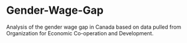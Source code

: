 # Gender-Wage-Gap
Analysis of the gender wage gap in Canada based on data pulled from Organization for Economic Co-operation and Development.
